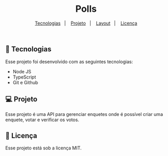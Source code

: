 <h1 align="center"> Polls </h1>

<p align="center">
  <a href="#-tecnologias">Tecnologias</a>&nbsp;&nbsp;&nbsp;|&nbsp;&nbsp;&nbsp;
  <a href="#-projeto">Projeto</a>&nbsp;&nbsp;&nbsp;|&nbsp;&nbsp;&nbsp;
  <a href="#-layout">Layout</a>&nbsp;&nbsp;&nbsp;|&nbsp;&nbsp;&nbsp;
  <a href="#memo-licença">Licença</a>
</p>

<br>

## 🚀 Tecnologias

Esse projeto foi desenvolvido com as seguintes tecnologias:

- Node JS
- TypeScript
- Git e Github

## 💻 Projeto

Esse projeto é uma API para gerenciar enquetes onde é possível criar uma enquete, votar e verificar os votos.

## :memo: Licença

Esse projeto está sob a licença MIT.
